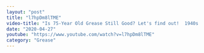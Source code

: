 ```yaml
---
layout: "post"
title: "l7hpDm8lTME"
video-title: "Is 75-Year Old Grease Still Good? Let's find out!  1940s Conoco vs MAG 1 Bearing Grease"
date: "2020-04-27"
youtube: "https://www.youtube.com/watch?v=l7hpDm8lTME"
category: "Grease"
---
```

<div class="space-y-1"></div>